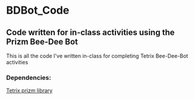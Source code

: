# BDBot_Code
## Code written for in-class activities using the Prizm Bee-Dee Bot

This is all the code I've written in-class for completing Tetrix Bee-Dee-Bot activities

### Dependencies:

[Tetrix prizm library](https://www.pitsco.com/PRIZM/TETRIX-PRIZM-Robotics-Controller)
